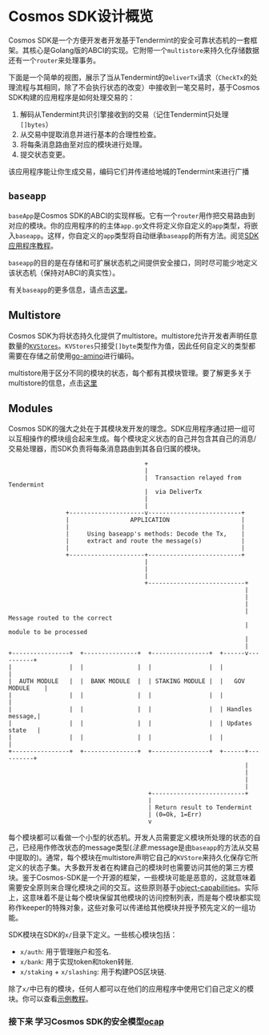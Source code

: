 # Cosmos SDK设计概览

Cosmos SDK是一个方便开发者开发基于Tendermint的安全可靠状态机的一套框架。其核心是Golang版的ABCI的实现。它附带一个`multistore`来持久化存储数据还有一个`router`来处理事务。

下面是一个简单的视图，展示了当从Tendermint的`DeliverTx`请求（`CheckTx`的处理流程与其相同，除了不会执行状态的改变）中接收到一笔交易时，基于Cosmos SDK构建的应用程序是如何处理交易的：

1. 解码从Tendermint共识引擎接收到的交易（记住Tendermint只处理`[]bytes`）
2. 从交易中提取消息并进行基本的合理性检查。
3. 将每条消息路由至对应的模块进行处理。
4. 提交状态变更。

该应用程序能让你生成交易，编码它们并传递给地城的Tendermint来进行广播

## `baseapp`

`baseApp`是Cosmos SDK的ABCI的实现样板。它有一个`router`用作把交易路由到对应的模块。你的应用程序的的主体`app.go`文件将定义你自定义的`app`类型，将嵌入`baseapp`。这样，你自定义的`app`类型将自动继承`baseapp`的所有方法。阅览[SDK应用程序教程](https://github.com/cosmos/sdk-application-tutorial/blob/master/app.go#L27)。

`baseapp`的目的是在存储和可扩展状态机之间提供安全接口，同时尽可能少地定义该状态机（保持对ABCI的真实性）。

有关`baseapp`的更多信息，请点击[这里](../concepts/baseapp.md)。

## Multistore

Cosmos SDK为将状态持久化提供了multistore。multistore允许开发者声明任意数量的[`KVStores`](https://github.com/blocklayerhq/chainkit)。`KVStores`只接受`[]byte`类型作为值，因此任何自定义的类型都需要在存储之前使用[go-amino](https://github.com/tendermint/go-amino)进行编码。

multistore用于区分不同的模块的状态，每个都有其模块管理。要了解更多关于multistore的信息，点击[这里](../concepts/store.md)

## Modules

Cosmos SDK的强大之处在于其模块发开发的理念。SDK应用程序通过把一组可以互相操作的模块组合起来生成。每个模块定义状态的自己并包含其自己的消息/交易处理器，而SDK负责将每条消息路由到其各自归属的模块。

```
                                      +
                                      |
                                      |  Transaction relayed from Tendermint
                                      |  via DeliverTx
                                      |
                                      |
                +---------------------v--------------------------+
                |                 APPLICATION                    |
                |                                                |
                |     Using baseapp's methods: Decode the Tx,    |
                |     extract and route the message(s)           |
                |                                                |
                +---------------------+--------------------------+
                                      |
                                      |
                                      |
                                      +---------------------------+
                                                                  |
                                                                  |
                                                                  |
                                                                  |  Message routed to the correct
                                                                  |  module to be processed
                                                                  |
                                                                  |
+----------------+  +---------------+  +----------------+  +------v----------+
|                |  |               |  |                |  |                 |
|  AUTH MODULE   |  |  BANK MODULE  |  | STAKING MODULE |  |   GOV MODULE    |
|                |  |               |  |                |  |                 |
|                |  |               |  |                |  | Handles message,|
|                |  |               |  |                |  | Updates state   |
|                |  |               |  |                |  |                 |
+----------------+  +---------------+  +----------------+  +------+----------+
                                                                  |
                                                                  |
                                                                  |
                                                                  |
                                       +--------------------------+
                                       |
                                       | Return result to Tendermint
                                       | (0=Ok, 1=Err)
                                       v
```

每个模块都可以看做一个小型的状态机。开发人员需要定义模块所处理的状态的自己，已经用作修改状态的message类型(*注意*:message是由`baseapp`的方法从交易中提取的)。通常，每个模块在multistore声明它自己的`KVStore`来持久化保存它所定义的状态子集。大多数开发者在构建自己的模块时也需要访问其他的第三方模块。鉴于Cosmos-SDK是一个开源的框架，一些模块可能是恶意的，这就意味着需要安全原则来合理化模块之间的交互。这些原则基于[object-capabilities](./ocap.md)。实际上，这意味着不是让每个模块保留其他模块的访问控制列表，而是每个模块都实现称作keeper的特殊对象，这些对象可以传递给其他模块并授予预先定义的一组功能。

SDK模块在SDK的`x/`目录下定义。一些核心模块包括：
+ `x/auth`: 用于管理账户和签名.
+ `x/bank`: 用于实现token和token转账.
+ `x/staking` + `x/slashing`: 用于构建POS区块链.

除了`x/`中已有的模块，任何人都可以在他们的应用程序中使用它们自己定义的模块。你可以查看[示例教程](https://cosmos.network/docs/tutorial/keeper.html)。

### 接下来 学习Cosmos SDK的安全模型[ocap](./ocap.md)
